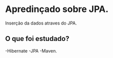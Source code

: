 # Apredinçado sobre JPA.
Inserção da dados atraves do JPA.
## O que foi estudado?
  -Hibernate
  -JPA
  -Maven.
